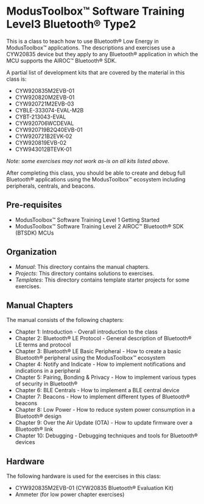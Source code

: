 # ModusToolbox™ Software Training Level3 Bluetooth® Type2

This is a class to teach how to use Bluetooth® Low Energy in ModusToolbox™ applications. The descriptions and exercises use a CYW20835 device but they apply to any Bluetooth® application in which the MCU supports the AIROC™ Bluetooth® SDK.

A partial list of development kits that are covered by the material in this class is:

- CYW920835M2EVB-01
- CYW920820M2EVB-01
- CYW920721M2EVB-03
- CYBLE-333074-EVAL-M2B
- CYBT-213043-EVAL
- CYW920706WCDEVAL
- CYW920719B2Q40EVB-01
- CYW920721B2EVK-02
- CYW920819EVB-02
- CYW943012BTEVK-01

*Note: some exercises may not work as-is on all kits listed above.*

After completing this class, you should be able to create and debug full Bluetooth® applications using the ModusToolbox™ ecosystem including peripherals, centrals, and beacons.

## Pre-requisites

- ModusToolbox™ Software Training Level 1 Getting Started
- ModusToolbox™ Software Training Level 2 AIROC™ Bluetooth® SDK (BTSDK) MCUs

## Organization

- *Manual*:    This directory contains the manual chapters.
- *Projects*:  This directory contains solutions to exercises.
- *Templates*: This directory contains template starter projects for some exercises.

## Manual Chapters

The manual consists of the following chapters:

- Chapter 1: Introduction - Overall introduction to the class
- Chapter 2: Bluetooth® LE Protocol - General description of Bluetooth® LE terms and protocol
- Chapter 3: Bluetooth® LE Basic Peripheral - How to create a basic Bluetooth® peripheral using the ModusToolbox™ ecosystem
- Chapter 4: Notify and Indicate - How to implement notifications and indications in a peripheral
- Chapter 5: Pairing, Bonding & Privacy - How to implement various types of security in Bluetooth®
- Chapter 6: BLE Centrals - How to implement a BLE central device
- Chapter 7: Beacons - How to implement different types of Bluetooth® beacons
- Chapter 8: Low Power - How to reduce system power consumption in a Bluetooth® design
- Chapter 9: Over the Air Update (OTA) - How to update firmware over a Bluetooth® link
- Chapter 10: Debugging - Debugging techniques and tools for Bluetooth® devices

## Hardware

The following hardware is used for the exercises in this class:

- CYW920835M2EVB-01 (CYW20835 Bluetooth® Evaluation Kit)
- Ammeter (for low power chapter exercises)
